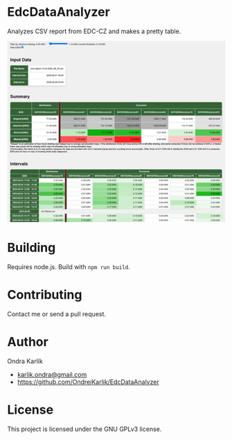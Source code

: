 # EdcDataAnalyzer

Analyzes CSV report from EDC-CZ and makes a pretty table.

![Screenshot](doc/promo.png)


# Building

Requires node.js. Build with `npm run build`.


# Contributing

Contact me or send a pull request.

# Author
Ondra Karlík 
- karlik.ondra@gmail.com
- https://github.com/OndrejKarlik/EdcDataAnalyzer

# License

This project is licensed under the GNU GPLv3 license.
